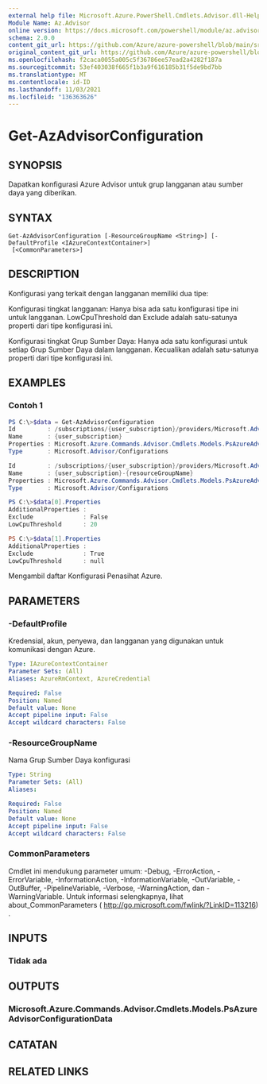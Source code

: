 ```yaml
---
external help file: Microsoft.Azure.PowerShell.Cmdlets.Advisor.dll-Help.xml
Module Name: Az.Advisor
online version: https://docs.microsoft.com/powershell/module/az.advisor/get-azadvisorconfiguration
schema: 2.0.0
content_git_url: https://github.com/Azure/azure-powershell/blob/main/src/Advisor/Advisor/help/Get-AzAdvisorConfiguration.md
original_content_git_url: https://github.com/Azure/azure-powershell/blob/main/src/Advisor/Advisor/help/Get-AzAdvisorConfiguration.md
ms.openlocfilehash: f2caca0055a005c5f36786ee57ead2a4282f187a
ms.sourcegitcommit: 53ef403038f665f1b3a9f616185b31f5de9bd7bb
ms.translationtype: MT
ms.contentlocale: id-ID
ms.lasthandoff: 11/03/2021
ms.locfileid: "136363626"
---
```

# Get-AzAdvisorConfiguration

## SYNOPSIS
Dapatkan konfigurasi Azure Advisor untuk grup langganan atau sumber daya yang diberikan.

## SYNTAX

```
Get-AzAdvisorConfiguration [-ResourceGroupName <String>] [-DefaultProfile <IAzureContextContainer>]
 [<CommonParameters>]
```

## DESCRIPTION
Konfigurasi yang terkait dengan langganan memiliki dua tipe:

Konfigurasi tingkat langganan: Hanya bisa ada satu konfigurasi tipe ini untuk langganan. LowCpuThreshold dan Exclude adalah satu-satunya properti dari tipe konfigurasi ini.

Konfigurasi tingkat Grup Sumber Daya: Hanya ada satu konfigurasi untuk setiap Grup Sumber Daya dalam langganan. Kecualikan adalah satu-satunya properti dari tipe konfigurasi ini.

## EXAMPLES

### Contoh 1
```powershell
PS C:\>$data = Get-AzAdvisorConfiguration
Id         : /subscriptions/{user_subscription}/providers/Microsoft.Advisor/configurations/{user_subscription}
Name       : {user_subscription}
Properties : Microsoft.Azure.Commands.Advisor.Cmdlets.Models.PsAzureAdvisorConfigurationProperties
Type       : Microsoft.Advisor/Configurations

Id         : /subscriptions/{user_subscription}/providers/Microsoft.Advisor/configurations/{user_subscription}-{resourceGroupName}
Name       : {user_subscription}-{resourceGroupName}
Properties : Microsoft.Azure.Commands.Advisor.Cmdlets.Models.PsAzureAdvisorConfigurationProperties
Type       : Microsoft.Advisor/Configurations

PS C:\>$data[0].Properties
AdditionalProperties :
Exclude              : False
LowCpuThreshold      : 20

PS C:\>$data[1].Properties
AdditionalProperties :
Exclude              : True
LowCpuThreshold      : null

```
Mengambil daftar Konfigurasi Penasihat Azure.

## PARAMETERS

### -DefaultProfile
Kredensial, akun, penyewa, dan langganan yang digunakan untuk komunikasi dengan Azure.

```yaml
Type: IAzureContextContainer
Parameter Sets: (All)
Aliases: AzureRmContext, AzureCredential

Required: False
Position: Named
Default value: None
Accept pipeline input: False
Accept wildcard characters: False
```

### -ResourceGroupName
Nama Grup Sumber Daya konfigurasi

```yaml
Type: String
Parameter Sets: (All)
Aliases:

Required: False
Position: Named
Default value: None
Accept pipeline input: False
Accept wildcard characters: False
```

### CommonParameters
Cmdlet ini mendukung parameter umum: -Debug, -ErrorAction, -ErrorVariable, -InformationAction, -InformationVariable, -OutVariable, -OutBuffer, -PipelineVariable, -Verbose, -WarningAction, dan -WarningVariable.
Untuk informasi selengkapnya, lihat about_CommonParameters ( http://go.microsoft.com/fwlink/?LinkID=113216) .

## INPUTS

### Tidak ada

## OUTPUTS

### Microsoft.Azure.Commands.Advisor.Cmdlets.Models.PsAzureAdvisorConfigurationData

## CATATAN

## RELATED LINKS
